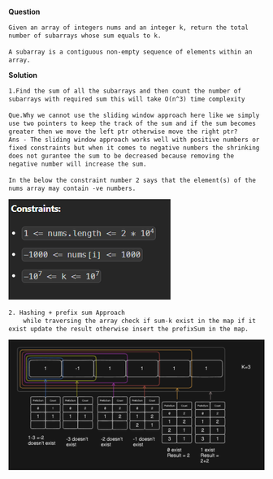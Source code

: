 **Question**

    Given an array of integers nums and an integer k, return the total number of subarrays whose sum equals to k.

    A subarray is a contiguous non-empty sequence of elements within an array.

**Solution**

    1.Find the sum of all the subarrays and then count the number of subarrays with required sum this will take O(n^3) time complexity
    
    Que.Why we cannot use the sliding window approach here like we simply use two pointers to keep the track of the sum and if the sum becomes greater then we move the left ptr otherwise move the right ptr?
    Ans - The sliding window approach works well with positive numbers or fixed constraints but when it comes to negative numbers the shrinking does not gurantee the sum to be decreased because removing the negative number will increase the sum.

    In the below the constraint number 2 says that the element(s) of the nums array may contain -ve numbers.
![alt text](<Screenshot 2025-03-29 220854.png>)
        
    2. Hashing + prefix sum Approach
        while traversing the array check if sum-k exist in the map if it exist update the result otherwise insert the prefixSum in the map.
![alt text](image.png)    
